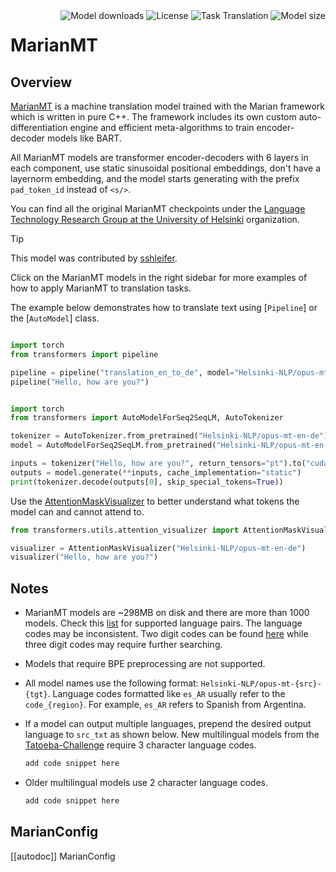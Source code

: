 <!--Copyright 2020 The HuggingFace Team. All rights reserved.

Licensed under the Apache License, Version 2.0 (the "License"); you may not use this file except in compliance with
the License. You may obtain a copy of the License at

http://www.apache.org/licenses/LICENSE-2.0

Unless required by applicable law or agreed to in writing, software distributed under the License is distributed on
an "AS IS" BASIS, WITHOUT WARRANTIES OR CONDITIONS OF ANY KIND, either express or implied. See the License for the
specific language governing permissions and limitations under the License.

⚠️ Note that this file is in Markdown but contain specific syntax for our doc-builder (similar to MDX) that may not be
rendered properly in your Markdown viewer.

-->

<div style="float: right;">
    <div class="flex flex-wrap space-x-1">
          <img alt="Model downloads" src="https://img.shields.io/huggingface/model-downloads/Helsinki-NLP/opus-mt-en-de?logo=huggingface" />
           <img alt="License" src="https://img.shields.io/github/license/huggingface/transformers?logo=open-source-initiative" />
           <img alt="Task Translation" src="https://img.shields.io/badge/task-translation-blue?logo=google-translate" />
           <img alt="Model size" src="https://img.shields.io/badge/model-size-298MB-green" />
    </div>
</div>

# MarianMT


## Overview

[MarianMT](https://huggingface.co/papers/1804.00344) is a machine translation model trained with the Marian framework which is written in pure C++. The framework includes its own custom auto-differentiation engine and efficient meta-algorithms to train encoder-decoder models like BART.

All MarianMT models are transformer encoder-decoders with 6 layers in each component, use static sinusoidal positional embeddings, don't have a layernorm embedding, and the model starts generating with the prefix `pad_token_id` instead of `<s/>`.



You can find all the original MarianMT checkpoints under the [Language Technology Research Group at the University of Helsinki](https://huggingface.co/Helsinki-NLP/models?search=opus-mt) organization.


> [!TIP]
> This model was contributed by [sshleifer](https://huggingface.co/sshleifer).
>
> Click on the MarianMT models in the right sidebar for more examples of how to apply MarianMT to translation tasks.


The example below demonstrates how to translate text using [`Pipeline`] or the [`AutoModel`] class.

<hfoptions id="usage">
<hfoption id="Pipeline">

```python

import torch
from transformers import pipeline

pipeline = pipeline("translation_en_to_de", model="Helsinki-NLP/opus-mt-en-de", torch_dtype=torch.float16, device=0)
pipeline("Hello, how are you?")

```

</hfoption>

<hfoption id="AutoModel">

```python

import torch
from transformers import AutoModelForSeq2SeqLM, AutoTokenizer

tokenizer = AutoTokenizer.from_pretrained("Helsinki-NLP/opus-mt-en-de")
model = AutoModelForSeq2SeqLM.from_pretrained("Helsinki-NLP/opus-mt-en-de", torch_dtype=torch.float16, attn_implementation="sdpa", device_map="auto")

inputs = tokenizer("Hello, how are you?", return_tensors="pt").to("cuda")
outputs = model.generate(**inputs, cache_implementation="static")
print(tokenizer.decode(outputs[0], skip_special_tokens=True))

```

</hfoption>
</hfoptions>


Use the [AttentionMaskVisualizer](https://github.com/huggingface/transformers/blob/beb9b5b02246b9b7ee81ddf938f93f44cfeaad19/src/transformers/utils/attention_visualizer.py#L139) to better understand what tokens the model can and cannot attend to.

```python
from transformers.utils.attention_visualizer import AttentionMaskVisualizer

visualizer = AttentionMaskVisualizer("Helsinki-NLP/opus-mt-en-de")
visualizer("Hello, how are you?")
```


## Notes

- MarianMT models are ~298MB on disk and there are more than 1000 models. Check this [list](https://huggingface.co/Helsinki-NLP) for supported language pairs. The language codes may be inconsistent. Two digit codes can be found [here](https://developers.google.com/admin-sdk/directory/v1/languages) while three digit codes may require further searching.
- Models that require BPE preprocessing are not supported.
- All model names use the following format: `Helsinki-NLP/opus-mt-{src}-{tgt}`. Language codes formatted like `es_AR` usually refer to the `code_{region}`. For example, `es_AR` refers to Spanish from Argentina.
- If a model can output multiple languages, prepend the desired output language to `src_txt` as shown below. New multilingual models from the [Tatoeba-Challenge](https://github.com/Helsinki-NLP/Tatoeba-Challenge) require 3 character language codes.

   ```py
   add code snippet here
   
- Older multilingual models use 2 character language codes.

   ```py
   add code snippet here

## MarianConfig

[[autodoc]] MarianConfig





</jax>
</frameworkcontent>

